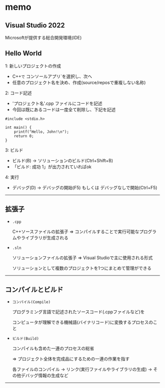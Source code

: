 # memo

## Visual Studio 2022

Microsoftが提供する総合開発環境(IDE)

## Hello World

1: 新しいプロジェクトの作成
- C++`で` コンソールアプリ`を選択し、次へ
- 任意のプロジェクト名を決め、作成(source/reposで重複しない名称)

2: コード記述
- 'プロジェクト名'.cpp ファイルにコードを記述
- 今回は既にあるコードは一度全て削除し、下記を記述

```
#include <stdio.h>

int main() {
    printf("Hello, John!\n");
    return 0;
}
```
3: ビルド
- ビルド(B) → ソリューションのビルド(Ctrl+Shift+B)
- 「ビルド: 成功 1」が出力されていればok

4: 実行
- デバッグ(D) → デバッグの開始(F5) もしくは デバッグなしで開始(Ctrl+F5)

---

## 拡張子

- `.cpp`

  C++ソースファイルの拡張子 => コンパイルすることで実行可能なプログラムやライブラリが生成される

- `.sln`

  ソリューションファイルの拡張子 => Visual Studioで主に使用される形式

  ソリューションとして複数のプロジェクトを1つにまとめて管理ができる

---

## コンパイルとビルド

- `コンパイル(Compile)`

  プログラミング言語で記述されたソースコード(.cppファイルなど)を

  コンピュータが理解できる機械語(バイナリコード)に変換するプロセスのこと

- `ビルド(Build)`

  コンパイルも含めた一連のプロセスの総省

  => プロジェクト全体を完成品にするための一連の作業を指す

  各ファイルのコンパイル → リンク(実行ファイルやライブラリの生成) → その他デバッグ情報の生成など

---

